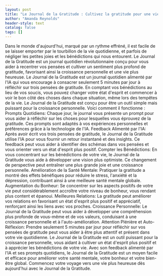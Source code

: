 ```yaml
---
layout: post
title: "Le Journal de la Gratitude : Cultivez la gratitude pour une vie plus épanouie"
author: "Amanda Reynolds"
header-style: text
catalog: false
tags: []
---
```


Dans le monde d'aujourd'hui, marqué par un rythme effréné, il est facile de se laisser emporter par le tourbillon de la vie quotidienne, et parfois de négliger les petites joies et les bénédictions qui nous entourent. Le Journal de la Gratitude est un journal quotidien révolutionnaire conçu pour vous aider à recentrer vos pensées et cultiver un sentiment plus profond de gratitude, favorisant ainsi la croissance personnelle et une vie plus heureuse. Le Journal de la Gratitude est un journal quotidien alimenté par l'IA qui vous encourage à consacrer seulement 5 minutes par jour à réfléchir sur trois pensées de gratitude. En comptant vos bénédictions au lieu de vos soucis, vous pouvez changer votre état d'esprit et commencer à voir le bon côté des choses dans chaque situation, même lors des tempêtes de la vie. Le Journal de la Gratitude est conçu pour être un outil simple mais puissant pour la croissance personnelle. Voici comment il fonctionne : Prompts Quotidiens: Chaque jour, le journal vous présente un prompt pour vous aider à réfléchir sur les choses pour lesquelles vous éprouvez de la gratitude. Ces prompts sont adaptés à vos expériences personnelles et préférences grâce à la technologie de l'IA. Feedback Alimenté par l'IA: Après avoir écrit vos trois pensées de gratitude, le Journal de la Gratitude utilise l'IA pour vous fournir un retour instantané et des insights. Ce feedback peut vous aider à identifier des schémas dans vos pensées et vous orienter vers un état d'esprit plus positif. Compter les Bénédictions: En vous concentrant sur les bénédictions de votre vie, le Journal de la Gratitude vous aide à développer une vision plus optimiste. Ce changement de perspective peut entraîner une plus grande joie et une croissance personnelle. Amélioration de la Santé Mentale: Pratiquer la gratitude a montré des effets bénéfiques pour réduire le stress, l'anxiété et la dépression, contribuant ainsi à une meilleure santé mentale globale. Augmentation du Bonheur: Se concentrer sur les aspects positifs de votre vie peut considérablement accroître votre niveau de bonheur, vous rendant plus content et épanoui. Meilleures Relations: La gratitude peut améliorer vos relations en favorisant un état d'esprit plus positif et appréciatif, renforçant ainsi les liens avec vos proches. Croissance Personnelle: Le Journal de la Gratitude peut vous aider à développer une compréhension plus profonde de vous-même et de vos valeurs, conduisant à une croissance personnelle et à l'auto-amélioration. Attention Plénière et Auto-Réflexion: Prendre seulement 5 minutes par jour pour réfléchir sur vos pensées de gratitude peut vous aider à être plus attentif et présent dans votre vie quotidienne. Le Journal de la Gratitude est un outil puissant pour la croissance personnelle, vous aidant à cultiver un état d'esprit plus positif et à apprécier les bénédictions de votre vie. Avec son feedback alimenté par l'IA et ses prompts quotidiens, le Journal de la Gratitude est un moyen facile et efficace pour améliorer votre santé mentale, votre bonheur et votre bien-être global. Commencez votre voyage vers une vie plus heureuse dès aujourd'hui avec le Journal de la Gratitude.